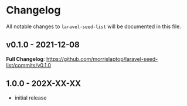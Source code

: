 # Changelog

All notable changes to `laravel-seed-list` will be documented in this file.

## v0.1.0 - 2021-12-08

**Full Changelog**: https://github.com/morrislaptop/laravel-seed-list/commits/v0.1.0

## 1.0.0 - 202X-XX-XX

- initial release
